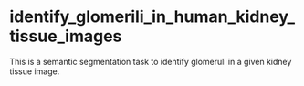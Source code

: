 # identify_glomerili_in_human_kidney_tissue_images
This is a semantic segmentation task to identify glomeruli in a given kidney tissue image.
